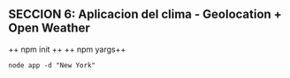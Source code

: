  ## SECCION 6:  Aplicacion del clima - Geolocation + Open Weather
 ++ npm init ++
 ++ npm yargs++

 ```
 node app -d "New York"
 ```


